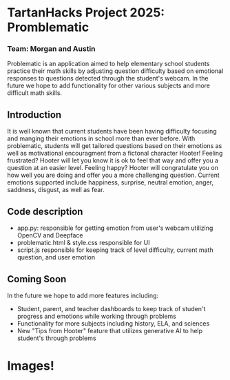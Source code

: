 # TartanHacks Project 2025: Promblematic
### Team: Morgan and Austin
Problematic is an application aimed to help elementary school students practice their math skills by adjusting question difficulty based on emotional responses to questions detected through the student's webcam. In the future we hope to add functionality for other various subjects and more difficult math skills.

## Introduction

It is well known that current students have been having difficulty focusing and manging their emotions in school more than ever before. With problematic, students will get tailored questions based on their emotions as well as motivational encouragment from a fictonal character Hooter! Feeling frustrated? Hooter will let you know it is ok to feel that way and offer you a question at an easier level. Feeling happy? Hooter will congratulate you on how well you are doing and offer you a more challenging question. Current emotions supported include happiness, surprise, neutral emotion, anger, saddness, disgust, as well as fear.

## Code description
* app.py: responsible for getting emotion from user's webcam utilizing OpenCV and Deepface
* problematic.html & style.css responsible for UI
* script.js responsible for keeping track of level difficulty, current math question, and user emotion

## Coming Soon
In the future we hope to add more features including:
* Student, parent, and teacher dashboards to keep track of studen't progress and emotions while working through problems
* Functionality for more subjects including history, ELA, and sciences
* New "Tips from Hooter" feature that utilizes generative AI to help student's through problems

# Images!
